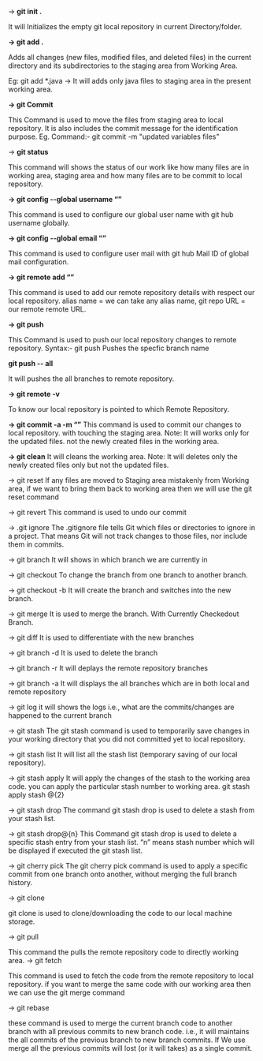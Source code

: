 → **git init .**

It will Initializes the empty git local repository in current Directory/folder.

**→ git add .**

Adds all changes (new files, modified files, and deleted files) in the current directory and its subdirectories to the staging area from Working Area.

Eg: git add *.java → It will adds only java files to staging area in the present working area.

**→ git Commit**

This Command is used to move the files from staging area to local repository.
It is also includes the commit message for the identification purpose.
Eg. Command:- git commit -m "updated variables files"

→ **git status**

This command will shows the status of our work like how many files are in working area, staging area and how many files are to be commit to local repository.

**→ git config --global username “<git global username>”**

This command is used to configure our global user name with git hub username globally.

**→ git config --global email “<git global mail address>”**

This command is used to configure user mail with git hub Mail ID of global mail configuration.

**→ git remote add <alias name> “<git repo URL>”**

This command is used to add our remote repository details with respect our local repository.
alias name = we can take any alias name,
git repo URL = our remote remote URL.

**→ git push <alias name> <branch name>**

This Command is used to push our local repository changes to remote repository.
Syntax:- git push <alias name> <branch name> Pushes the specfic branch name

**git push <alias name> -- all**

It will pushes the all branches to remote repository.

**→ git remote -v**

To know our local repository is pointed to which Remote Repository.

**→ git commit -a -m “<commit message>”**
This command is used to commit our changes to local repository. with touching the staging area.
Note: It will works only for the updated files. not the newly created files in the working area.

**→ git clean**
It will cleans the working area.
Note: It will deletes only the newly created files only but not the updated files.

→ git reset
If any files are moved to Staging area mistakenly from Working area, if we want to bring them back to working area then we will use the git reset command

→ git revert <commit id>
This command is used to undo our commit

→ .git ignore
The .gitignore file tells Git which files or directories to ignore in a project. That means Git will not track changes to those files, nor include them in commits.

→ git branch
It will shows in which branch we are currently in

→ git checkout <branch name>
To change the branch from one branch to another branch.

→ git checkout -b <branch name>
It will create the branch and switches into the new branch.

→ git merge
It is used to merge the branch. With Currently Checkedout Branch.

→ git diff
It is used to differentiate with the new branches

→ git branch -d <branch name>
It is used to delete the branch

→ git branch -r
It will deplays the remote repository branches

→ git branch -a
It will displays the all branches which are in both local and remote repository

→ git log
it will shows the logs i.e., what are the commits/changes are happened to the current branch

→ git stash
The git stash command is used to temporarily save changes in your working directory that you did not committed yet to local repository.

→ git stash list
It will list all the stash list (temporary saving of our local repository).

→ git stash apply
It will apply the changes of the stash to the working area code. you can apply the particular stash number to working area.
git stash apply stash @{2}

→ git stash drop
The command git stash drop is used to delete a stash from your stash list.

→ git stash drop@{n}
This Command git stash drop is used to delete a specific stash entry from your stash list. “n” means stash number which will be displayed if executed the git stash list.

→ git cherry pick
The git cherry pick command is used to apply a specific commit from one branch onto another, without merging the full branch history.

→ git clone

git clone is used to clone/downloading the code to our local machine storage.

→ git pull

This command the pulls the remote repository code to directly working area.
→ git fetch

This command is used to fetch the code from the remote repository to local repository. if you want to merge the same code with our working area then we can use the git merge command

→ git rebase

these command is used to merge the current branch code to another branch with all previous commits to new branch code. i.e., it will maintains the all commits of the previous branch to new branch commits. If We use merge all the previous commits will lost (or it will takes) as a single commit.

